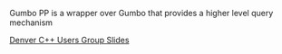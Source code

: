 Gumbo PP is a wrapper over Gumbo that provides a higher level query mechanism

[Denver C++ Users Group Slides](Slides.pdf)
